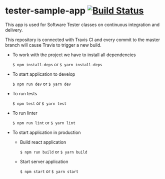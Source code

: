 # tester-sample-app [![Build Status](https://travis-ci.com/bartoszbialecki/tester-sample-app.svg?branch=master)](https://travis-ci.com/bartoszbialecki/tester-sample-app)

This app is used for Software Tester classes on continuous integration and delivery.

This repository is connected with Travis CI and every commit to the master branch will cause Travis to trigger a new build.

- To work with the project we have to install all dependencies

  `$ npm install-deps` or `$ yarn install-deps`

- To start application to develop

  `$ npm run dev` or `$ yarn dev`

- To run tests

  `$ npm test` or `$ yarn test`

- To run linter

  `$ npm run lint` or `$ yarn lint`

- To start application in production

  - Build react application

    `$ npm run build` or `$ yarn build`

  - Start server application

    `$ npm start` or `$ yarn start`
